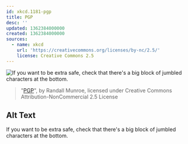 ```yaml
---
id: xkcd.1181-pgp
title: PGP
desc: ''
updated: 1362384000000
created: 1362384000000
sources:
  - name: xkcd
    url: 'https://creativecommons.org/licenses/by-nc/2.5/'
    license: Creative Commons 2.5
---
```

![If you want to be extra safe, check that there's a big block of jumbled characters at the bottom.](https://imgs.xkcd.com/comics/pgp.png)
> "[PGP](https://xkcd.com/1181/)", by Randall Munroe, licensed under Creative Commons Attribution-NonCommercial 2.5 License

## Alt Text
If you want to be extra safe, check that there's a big block of jumbled characters at the bottom.
